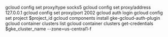 gcloud config set proxy/type socks5
gcloud config set proxy/address 127.0.0.1
gcloud config set proxy/port 2002
gcloud auth login
gcloud config set project $project_id
gcloud components install gke-gcloud-auth-plugin
gcloud container clusters list
gcloud container clusters get-credentials $gke_cluster_name --zone=us-central1-f
